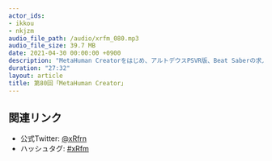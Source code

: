 ```yaml
---
actor_ids:
- ikkou
- nkjzm
audio_file_path: /audio/xrfm_080.mp3
audio_file_size: 39.7 MB
date: 2021-04-30 00:00:00 +0900
description: "MetaHuman Creatorをはじめ、アルトデウスPSVR版、Beat Saberの求人、VRoid Fashion Mall、VR技術者認定試験、HP Reverb G2 Omnicept Edition、MetaHuman Creator、M1搭載iPad ProのLiDAR、AirTag、Chrome 90のWebXRバグ修正、Google I/O 2021、Oculus Air Link、Magic Leap 2、#secretsky、第3回 xR転職合同相談会、花譜さんクラファンの話をしました。"
duration: "27:32"
layout: article
title: 第80回「MetaHuman Creator」
---
```


## 関連リンク

- 公式Twitter: [@xRfrn](https://twitter.com/xrfrn)
- ハッシュタグ: [#xRfm](https://twitter.com/hashtag/xRfm?src=hash)